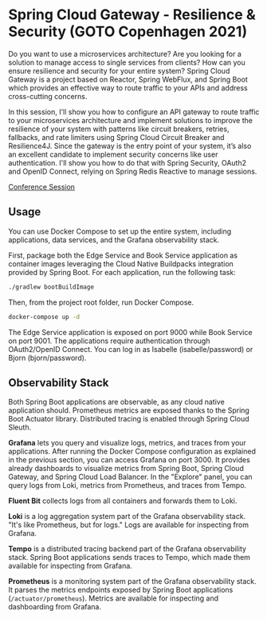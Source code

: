 # Spring Cloud Gateway - Resilience & Security (GOTO Copenhagen 2021)

Do you want to use a microservices architecture? Are you looking for a solution to manage access to single services
from clients? How can you ensure resilience and security for your entire system? Spring Cloud Gateway is a project
based on Reactor, Spring WebFlux, and Spring Boot which provides an effective way to route traffic to your APIs
and address cross-cutting concerns.

In this session, I'll show you how to configure an API gateway to route traffic to your microservices architecture
and implement solutions to improve the resilience of your system with patterns like circuit breakers, retries,
fallbacks, and rate limiters using Spring Cloud Circuit Breaker and Resilience4J. Since the gateway is the
entry point of your system, it’s also an excellent candidate to implement security concerns like user authentication.
I'll show you how to do that with Spring Security, OAuth2 and OpenID Connect, relying on Spring Redis Reactive
to manage sessions.

[Conference Session](https://gotocph.com/2021/sessions/1956/spring-cloud-gateway-resilience-and-security)

## Usage

You can use Docker Compose to set up the entire system, including applications, data services, and the Grafana observability stack.

First, package both the Edge Service and Book Service application as container images leveraging the Cloud Native Buildpacks integration provided by Spring Boot.
For each application, run the following task:

```bash
./gradlew bootBuildImage
```

Then, from the project root folder, run Docker Compose.

```bash
docker-compose up -d
```

The Edge Service application is exposed on port 9000 while Book Service on port 9001. The applications require authentication through OAuth2/OpenID Connect. You can log in as Isabelle (isabelle/password) or Bjorn (bjorn/password).

## Observability Stack

Both Spring Boot applications are observable, as any cloud native application should. Prometheus metrics are exposed thanks to the Spring Boot Actuator library. Distributed tracing is enabled through Spring Cloud Sleuth.

**Grafana** lets you query and visualize logs, metrics, and traces from your applications. After running the Docker Compose configuration as explained in the previous section, you can access Grafana on port 3000. It provides already dashboards to visualize metrics from Spring Boot, Spring Cloud Gateway, and Spring Cloud Load Balancer. In the "Explore" panel, you can query logs from Loki, metrics from Prometheus, and traces from Tempo.

**Fluent Bit** collects logs from all containers and forwards them to Loki.

**Loki** is a log aggregation system part of the Grafana observability stack. "It's like Prometheus, but for logs." Logs are available for inspecting from Grafana.

**Tempo** is a distributed tracing backend part of the Grafana observability stack. Spring Boot applications sends traces to Tempo, which made them available for inspecting from Grafana.

**Prometheus** is a monitoring system part of the Grafana observability stack. It parses the metrics endpoints exposed by Spring Boot applications (`/actuator/prometheus`). Metrics are available for inspecting and dashboarding from Grafana.
